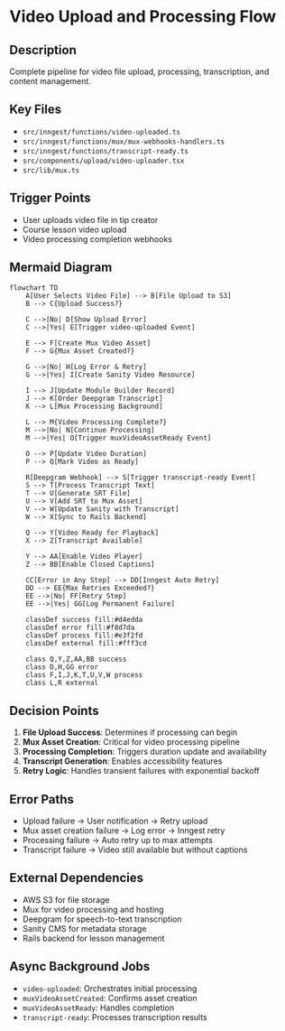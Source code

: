 # Video Upload and Processing Flow

## Description

Complete pipeline for video file upload, processing, transcription, and content management.

## Key Files

- `src/inngest/functions/video-uploaded.ts`
- `src/inngest/functions/mux/mux-webhooks-handlers.ts`
- `src/inngest/functions/transcript-ready.ts`
- `src/components/upload/video-uploader.tsx`
- `src/lib/mux.ts`

## Trigger Points

- User uploads video file in tip creator
- Course lesson video upload
- Video processing completion webhooks

## Mermaid Diagram

```mermaid
flowchart TD
    A[User Selects Video File] --> B[File Upload to S3]
    B --> C{Upload Success?}

    C -->|No| D[Show Upload Error]
    C -->|Yes| E[Trigger video-uploaded Event]

    E --> F[Create Mux Video Asset]
    F --> G{Mux Asset Created?}

    G -->|No| H[Log Error & Retry]
    G -->|Yes| I[Create Sanity Video Resource]

    I --> J[Update Module Builder Record]
    J --> K[Order Deepgram Transcript]
    K --> L[Mux Processing Background]

    L --> M{Video Processing Complete?}
    M -->|No| N[Continue Processing]
    M -->|Yes| O[Trigger muxVideoAssetReady Event]

    O --> P[Update Video Duration]
    P --> Q[Mark Video as Ready]

    R[Deepgram Webhook] --> S[Trigger transcript-ready Event]
    S --> T[Process Transcript Text]
    T --> U[Generate SRT File]
    U --> V[Add SRT to Mux Asset]
    V --> W[Update Sanity with Transcript]
    W --> X[Sync to Rails Backend]

    Q --> Y[Video Ready for Playback]
    X --> Z[Transcript Available]

    Y --> AA[Enable Video Player]
    Z --> BB[Enable Closed Captions]

    CC[Error in Any Step] --> DD[Inngest Auto Retry]
    DD --> EE{Max Retries Exceeded?}
    EE -->|No| FF[Retry Step]
    EE -->|Yes| GG[Log Permanent Failure]

    classDef success fill:#d4edda
    classDef error fill:#f8d7da
    classDef process fill:#e3f2fd
    classDef external fill:#fff3cd

    class Q,Y,Z,AA,BB success
    class D,H,GG error
    class F,I,J,K,T,U,V,W process
    class L,R external
```

## Decision Points

1. **File Upload Success**: Determines if processing can begin
2. **Mux Asset Creation**: Critical for video processing pipeline
3. **Processing Completion**: Triggers duration update and availability
4. **Transcript Generation**: Enables accessibility features
5. **Retry Logic**: Handles transient failures with exponential backoff

## Error Paths

- Upload failure → User notification → Retry upload
- Mux asset creation failure → Log error → Inngest retry
- Processing failure → Auto retry up to max attempts
- Transcript failure → Video still available but without captions

## External Dependencies

- AWS S3 for file storage
- Mux for video processing and hosting
- Deepgram for speech-to-text transcription
- Sanity CMS for metadata storage
- Rails backend for lesson management

## Async Background Jobs

- `video-uploaded`: Orchestrates initial processing
- `muxVideoAssetCreated`: Confirms asset creation
- `muxVideoAssetReady`: Handles completion
- `transcript-ready`: Processes transcription results
